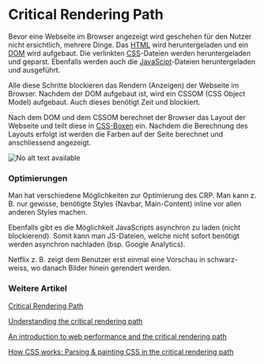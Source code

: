 # Critical Rendering Path
Bevor eine Webseite im Browser angezeigt wird geschehen für den Nutzer nicht ersichtlich, mehrere Dinge. Das [HTML](/de/wiki/programmiersprachen/html) wird heruntergeladen und ein [DOM](/de/wiki/divers/dom) wird aufgebaut. Die verlinkten [CSS](/de/wiki/programmiersprachen/css)-Dateien werden heruntergeladen und geparst. Ebenfalls werden auch die [JavaScipt](/de/wiki/programmiersprachen/javascript)-Dateien heruntergeladen und ausgeführt.


Alle diese Schritte blockieren das Rendern (Anzeigen) der Webseite im Browser. Nachdem der DOM aufgebaut ist, wird ein CSSOM (CSS Object Model) aufgebaut. Auch dieses benötigt Zeit und blockiert.


Nach dem DOM und dem CSSOM berechnet der Browser das Layout der Webseite und teilt diese in [CSS-Boxen](https://developer.mozilla.org/en-US/docs/Learn/CSS/Introduction_to_CSS/Box_model) ein. Nachdem die Berechnung des Layouts erfolgt ist werden die Farben auf der Seite berechnet und anschliessend angezeigt.


![No alt text available](/de/wiki/crp.png)
### Optimierungen
Man hat verschiedene Möglichkeiten zur Optimierung des CRP. Man kann z. B. nur gewisse, benötigte Styles (Navbar, Main-Content) inline vor allen anderen Styles machen.


Ebenfalls gibt es die Möglichkeit JavaScripts asynchron zu laden (nicht blockierend). Somit kann man JS-Dateien, welche nicht sofort benötigt werden asynchron nachladen (bsp. Google Analytics).


Netflix z. B. zeigt dem Benutzer erst einmal eine Vorschau in schwarz-weiss, wo danach Bilder hinein gerendert werden.


### Weitere Artikel
[Critical Rendering Path](https://developers.google.com/web/fundamentals/performance/critical-rendering-path/?hl=en)


[Understanding the critical rendering path](https://medium.com/@luisvieira_gmr/understanding-the-critical-rendering-path-rendering-pages-in-1-second-735c6e45b47a)


[An introduction to web performance and the critical rendering path](https://medium.freecodecamp.org/an-introduction-to-web-performance-and-the-critical-rendering-path-ce1fb5029494)


[How CSS works: Parsing & painting CSS in the critical rendering path](https://blog.logrocket.com/how-css-works-parsing-painting-css-in-the-critical-rendering-path-b3ee290762d3)

